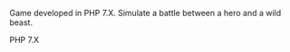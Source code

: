 <!-- eMag's Hero Game -->
Game developed in PHP 7.X.
Simulate a battle between a hero and a wild beast.
 
<!-- Requirements -->
PHP 7.X